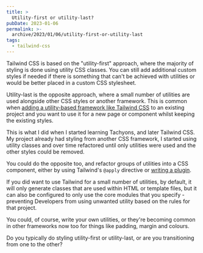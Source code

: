 ```yaml
---
title: >
  Utility-first or utility-last?
pubDate: 2023-01-06
permalink: >-
  archive/2023/01/06/utility-first-or-utility-last
tags:
  - tailwind-css
---
```


Tailwind CSS is based on the "utility-first" approach, where the majority of styling is done using utility CSS classes. You can still add additional custom styles if needed if there is something that can't be achieved with utilities or would be better placed in a custom CSS stylesheet.

Utility-last is the opposite approach, where a small number of utilities are used alongside other CSS styles or another framework. This is common when [adding a utility-based framework like Tailwind CSS](https://www.oliverdavies.uk/archive/2023/01/05/adding-tailwind-to-an-existing-project) to an existing project and you want to use it for a new page or component whilst keeping the existing styles.

This is what I did when I started learning Tachyons, and later Tailwind CSS. My project already had styling from another CSS framework, I started using utility classes and over time refactored until only utilities were used and the other styles could be removed.

You could do the opposite too, and refactor groups of utilities into a CSS component, either by using Tailwind's `@apply` directive or [writing a plugin](https://www.oliverdavies.uk/archive/2023/01/03/tailwind-css-extensibility-is-one-of-its-best-features).

If you did want to use Tailwind for a small number of utilities, by default, it will only generate classes that are used within HTML or template files, but it can also be configured to only use the core modules that you specify - preventing Developers from using unwanted utility based on the rules for that project.

You could, of course, write your own utilities, or they're becoming common in other frameworks now too for things like padding, margin and colours.

Do you typically do styling utility-first or utility-last, or are you transitioning from one to the other?
